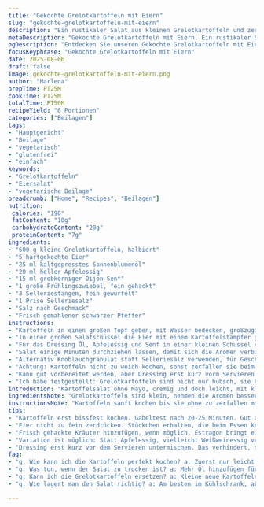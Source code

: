 ```yaml
---
title: "Gekochte Grelotkartoffeln mit Eiern"
slug: "gekochte-grelotkartoffeln-mit-eiern"
description: "Ein rustikaler Salat aus kleinen Grelotkartoffeln und zerdrückten hartgekochten Eiern, angemacht mit einer grobkörnigen Senfvinaigrette. Verfeinert mit frischen Frühlingszwiebeln und Sellerie, gewürzt mit Selleriesalz, Salz und Pfeffer. Die Kartoffeln werden in leicht gesalzenem Wasser bissfest gekocht, die Eier grob zerdrückt, um Textur zu erhalten. Die Mischung wird nur leicht vermengt, damit die Kartoffeln nicht zu Brei zerfallen. Eine frische, sättigende Beilage oder Hauptgericht. Ideal für Vegetarier, gluten-, laktose- und nussfrei. Die Essig-Senf-Note bringt Frische, Selleriesalz verstärkt das Aroma. Variationen mit Kräutern oder anderem Essig möglich. Wichtig sind die taktilen Unterschiede zwischen cremigen Eiern und festen Kartoffeln."
metaDescription: "Gekochte Grelotkartoffeln mit Eiern. Ein rustikaler Salat. Frisch, sättigend und ideal für jede Gelegenheit."
ogDescription: "Entdecken Sie unseren Gekochte Grelotkartoffeln mit Eiern Salat. Eine rustikale und frische Beilage für den perfekten Genuss."
focusKeyphrase: "Gekochte Grelotkartoffeln mit Eiern"
date: 2025-08-06
draft: false
image: gekochte-grelotkartoffeln-mit-eiern.png
author: "Marlena"
prepTime: PT25M
cookTime: PT25M
totalTime: PT50M
recipeYield: "6 Portionen"
categories: ["Beilagen"]
tags:
- "Hauptgericht"
- "Beilage"
- "vegetarisch"
- "glutenfrei"
- "einfach"
keywords:
- "Grelotkartoffeln"
- "Eiersalat"
- "vegetarische Beilage"
breadcrumb: ["Home", "Recipes", "Beilagen"]
nutrition: 
 calories: "190"
 fatContent: "10g"
 carbohydrateContent: "20g"
 proteinContent: "7g"
ingredients:
- "600 g kleine Grelotkartoffeln, halbiert"
- "5 hartgekochte Eier"
- "25 ml kaltgepresstes Sonnenblumenöl"
- "20 ml heller Apfelessig"
- "15 ml grobkörniger Dijon-Senf"
- "1 große Frühlingszwiebel, fein gehackt"
- "3 Selleriestangen, fein gewürfelt"
- "1 Prise Selleriesalz"
- "Salz nach Geschmack"
- "Frisch gemahlener schwarzer Pfeffer"
instructions:
- "Kartoffeln in einen großen Topf geben, mit Wasser bedecken, großzügig salzen; aufheizen bis kleine Blasen am Rand sichtbar sind, dann mittlere Hitze, nicht voll kochen. Test: Gabelprobe nach ca. 20–25 Minuten, sollte leicht, aber nicht zerfallend einstechen. Abgießen, kalt abspülen und etwas ausdämpfen lassen, damit die Schale sich löst und Kartoffeln nicht matschig werden."
- "In einer großen Salatschüssel die Eier mit einem Kartoffelstampfer grob zerdrücken, nicht zu fein. Es sollte noch Stücke geben, die beim Kauen knuspern. Die halbierten Kartoffeln vorsichtig untermischen, damit sie nicht zerbrechen. Sellerie und Frühlingszwiebeln dazugeben, das gibt Frische und leichten Biss."
- "Für das Dressing Öl, Apfelessig und Senf in einer kleinen Schüssel verrühren. Essig vorher in den Senf ziehen lassen für intensiveren Geschmack. Mit Selleriesalz, Salz und frisch gemahlenem Pfeffer würzen. Dressing über Kartoffel-Ei-Mischung geben, behutsam vermengen. Falls zu trocken, mehr Öl zufügen, bis samtige Konsistenz erreicht ist."
- "Salat einige Minuten durchziehen lassen, damit sich die Aromen verbinden, aber nicht zu lange, sonst weicht alles auf. Optional mit frisch gehacktem Estragon oder Schnittlauch toppen, wenn vorhanden, bringt Kräuterfrische. Kein Milchprodukt nötig, trotzdem cremig durch die Eier und das Öl."
- "Alternativ Knoblauchgranulat statt Selleriesalz verwenden, für Geschmack neue Richtung. Statt Frühlingszwiebeln schmecken Radieschen oder Lauchzwiebeln auch gut. Essigtypen ausprobieren: Weißweinessig bringt leichten Apfelton, oder Balsamico für süßliche Note."
- "Achtung: Kartoffeln nicht zu weich kochen, sonst zerfallen sie beim Vermischen. Eier frisch kochen, um keine gräulichen Stellen zu bekommen. Kälte ist wichtig: lauwarm oder Zimmertemperatur, nicht heiß servieren, sonst wird der Salat wässrig."
- "Kann gut vorbereitet werden, aber Dressing erst kurz vorm Servieren untermischen. Falls nachgestellt, bei Bedarf mit mehr Senf oder einem Spritzer Essig ausbalancieren. Das Röcheln beim Kochen der Kartoffeln ist entscheidend, wenn das Wasser nur blasig siedet, besser ist es bissfester."
- "Ich habe festgestellt: Grelotkartoffeln sind nicht nur hübsch, sie haben auch einen nussigen Geschmack, den normale Kartoffeln nicht liefern. Eier grob zu zerdrücken gibt Volumen und Struktur, das macht den Salat spannender. Und Selleriesalz ersetzt kniffligens Würzaroma clever."
introduction: "Kartoffelsalat ohne Mayo, cremig und doch leicht, mit kleinen Grelotkartoffeln und zerdrückten Eiern. Genau ausbalanciert mit rustikaler Senfsauce und knackigem Sellerie. Als ich das erste Mal Eier zu Kartoffelsalat gab, wollte ich der glatten Masse etwas Struktur geben, nicht nur simpel rühren. Es darf ruhig ein bisschen grob bleiben. Der Senf bringt die nötige Spitze, während der Essig alles frisch hält. Kleine Tricks, wie das Abkühlen mit kaltem Wasser und das Auflockern der Eier, machen den Unterschied. So entsteht eine einfache, aber geschmackvolle Mahlzeit, die ich gern zu gegrilltem Fleisch und Gemüse serviere."
ingredientsNote: "Grelotkartoffeln sind klein, nehmen die Aromen besser auf und garen schneller als große Kartoffeln. Ersatzweise funktionieren auch kleine neue Kartoffeln oder festkochende Kartoffeln in mundgerechten Stücken. Statt Apfelessig kann man auch weißen Weinessig verwenden, um die Säure milder zu halten. Senf grobkörnig gibt Textur, feiner Dijon wird cremiger, dafür weniger bissfest. Selleriesalz kann man mit einer Mischung aus normalem Salz und gemahlenem Selleriesamen ersetzen. Frische Kräuter wie Schnittlauch, Petersilie oder Estragon geben eine aromatische Variation, Radieschen oder Lauchzwiebeln für mehr Crunch. Das Öl am besten kaltgepresst und mild im Geschmack, z.B. Sonnenblumen- oder Rapsöl, Olivenöl kann dominanter sein, je nach Vorliebe."
instructionsNote: "Kartoffeln sanft kochen bis sie ohne zu zerfallen mit der Gabel eingestochen werden können. Am besten nicht voll kochen lassen, lieber eher bissfest. Eier hart kochen, dann direkt kalt abschrecken, damit das Kochen stoppt und sich besser schälen lässt. Das Zerdrücken der Eier nicht zu fein machen, sonst verliert der Salat seine Textur. Die Frühlingszwiebeln und Selleriestangen fein aber sichtbar schneiden, so bleibt der Charakter erhalten. Das Dressing wird am besten frisch angemischt und erst kurz vorm Servieren vermengt, damit die Kartoffeln nicht durchweichen. Das Abschmecken ist wichtig: oft fehlt noch Pfeffer, ein Spritzer Essig, etwas mehr Öl. Zum Servieren Zimmertemperatur, nie zu kalt, denn so entfallen die Aromen am besten. Geräusche beim Kochen – ein leichtes Blubbern, ist ein guter Indikator – kein wildes Kochen, sonst zerfallen die Kartoffeln zu Brei."
tips:
- "Kartoffeln erst bissfest kochen. Gabeltest nach 20-25 Minuten. Gut abspülen nach dem Garen. Das Kühlen mit kaltem Wasser ist entscheidend. Schale löst sich einfacher. Zuerst leicht salzen, um Geschmack zu intensivieren."
- "Eier nicht zu fein zerdrücken. Stückchen erhalten, die beim Essen knuspern. Achten auf cremige Konsistenz im Salat. Je grober die Stücke, umso interessanter die Textur. Senf im Dressing einziehen lassen für intensiveren Geschmack."
- "Frisch gehackte Kräuter hinzufügen, wenn möglich. Estragon bringt eine aromatische Note. Schnittlauch oder Petersilie sind ebenso gut. Alternativen wie Radieschen bieten extra Crunch. Das gibt dem Salat eine frische Dimension."
- "Variation ist möglich: Statt Apfelessig, vielleicht Weißweinessig verwenden. Es kann milder sein. Senf ist ebenfalls variabel. Grobkörnig ist gut für Textur, feiner bringt Cremigkeit. Holen Sie heraus, was am besten zu Ihrem Geschmack passt."
- "Dressing erst kurz vor dem Servieren untermischen. Das verhindert, dass die Kartoffeln matschig werden. Salat sollte leicht durchziehen, aber nicht lange stehen lassen. Es ist besser, knackig und frisch zu bleiben."
faq:
- "q: Wie kann ich die Kartoffeln perfekt kochen? a: Zuerst nur leicht salzen, dann sanft kochen. Gabeltest ist wichtig. Blubbern hören, aber nicht wild kochen. Kartoffeln sollten fest, aber nicht zerfallen sein."
- "q: Was tun, wenn der Salat zu trocken ist? a: Mehr Öl hinzufügen für seidige Konsistenz. Oder eine Spritze Essig, das hilft. Manchmal fehlt auch Pfeffer oder Salz zum Nachjustieren. Geschmack zuerst testen."
- "q: Kann ich die Grelotkartoffeln ersetzen? a: Kleine neue Kartoffeln funktionieren auch. Festkochende sind ebenfalls eine Option. Hauptsache ist, die Größe bleibt klein. So werden die Aromen gut aufgenommen."
- "q: Wie lagert man den Salat richtig? a: Am besten im Kühlschrank, aber nicht zu lange stehenlassen. Dressing separat halten, bis zum Servieren. Dann bleibt alles frisch. Aromen verbinden sich nicht negativ."

---
```

